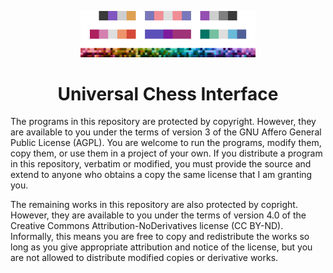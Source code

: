 <p align="center"><img src="banner.png" style="width: 20em;"></p>

<h1 align="center">Universal Chess Interface</h1>

The programs in this repository are protected by copyright. However, they are
available to you under the terms of version 3 of the GNU Affero General Public
License (AGPL). You are welcome to run the programs, modify them, copy them,
or use them in a project of your own. If you distribute a program in this
repository, verbatim or modified, you must provide the source and extend to
anyone who obtains a copy the same license that I am granting you.

The remaining works in this repository are also protected by copright.
However, they are available to you under the terms of version 4.0 of the
Creative Commons Attribution-NoDerivatives license (CC BY-ND). Informally,
this means you are free to copy and redistribute the works so long as you give
appropriate attribution and notice of the license, but you are not allowed to
distribute modified copies or derivative works.
